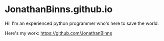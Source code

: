 # JonathanBinns.github.io
Hi! I'm an experienced python programmer who's here to save the world.

Here's my work: https://github.com/JonathanBinns
